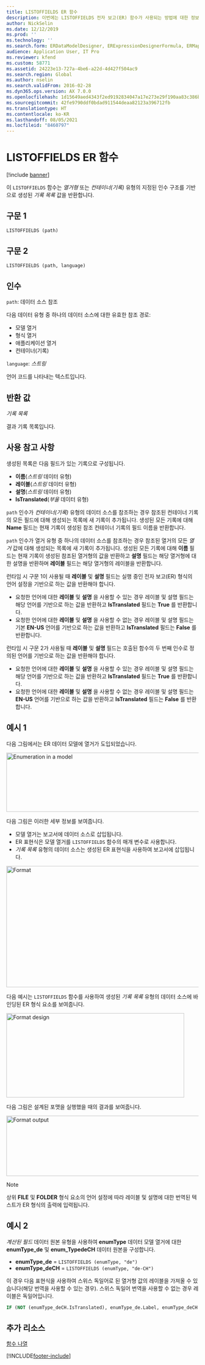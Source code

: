 ```yaml
---
title: LISTOFFIELDS ER 함수
description: 이번에는 LISTOFFIELDS 전자 보고(ER) 함수가 사용되는 방법에 대한 정보를 제공합니다.
author: NickSelin
ms.date: 12/12/2019
ms.prod: ''
ms.technology: ''
ms.search.form: ERDataModelDesigner, ERExpressionDesignerFormula, ERMappedFormatDesigner, ERModelMappingDesigner
audience: Application User, IT Pro
ms.reviewer: kfend
ms.custom: 58771
ms.assetid: 24223e13-727a-4be6-a22d-4d427f504ac9
ms.search.region: Global
ms.author: nselin
ms.search.validFrom: 2016-02-28
ms.dyn365.ops.version: AX 7.0.0
ms.openlocfilehash: 1d15649aed4343f2ed9192834047a17e273e29f190aa83c386bebe7857b47908
ms.sourcegitcommit: 42fe9790ddf0bdad911544deaa82123a396712fb
ms.translationtype: HT
ms.contentlocale: ko-KR
ms.lasthandoff: 08/05/2021
ms.locfileid: "8460797"
---
```

# <a name="listoffields-er-function"></a>LISTOFFIELDS ER 함수

[!include [banner](../includes/banner.md)]

이 `LISTOFFIELDS` 함수는 *열거형* 또는 *컨테이너(기록)* 유형의 지정된 인수 구조를 기반으로 생성된 *기록 목록* 값을 반환합니다.

## <a name="syntax-1"></a>구문 1

```vb
LISTOFFIELDS (path)
```

## <a name="syntax-2"></a>구문 2

```vb
LISTOFFIELDS (path, language)
```

## <a name="arguments"></a>인수

`path`: 데이터 소스 참조

다음 데이터 유형 중 하나의 데이터 소스에 대한 유효한 참조 경로:

- 모델 열거
- 형식 열거
- 애플리케이션 열거
- 컨테이너(기록)

`language`: *스트링*

언어 코드를 나타내는 텍스트입니다.

## <a name="return-values"></a>반환 값

*기록 목록*

결과 기록 목록입니다.

## <a name="usage-notes"></a>사용 참고 사항

생성된 목록은 다음 필드가 있는 기록으로 구성됩니다.

- **이름**(*스트링* 데이터 유형)
- **레이블**(*스트링* 데이터 유형)
- **설명**(*스트링* 데이터 유형)
- **IsTranslated**(*부울* 데이터 유형)

`path` 인수가 *컨테이너(기록)* 유형의 데이터 소스를 참조하는 경우 참조된 컨테이너 기록의 모든 필드에 대해 생성되는 목록에 새 기록이 추가됩니다. 생성된 모든 기록에 대해 **Name** 필드는 현재 기록이 생성된 참조 컨테이너 기록의 필드 이름을 반환합니다.

`path` 인수가 열거 유형 중 하나의 데이터 소스를 참조하는 경우 참조된 열거의 모든 *열거* 값에 대해 생성되는 목록에 새 기록이 추가됩니다. 생성된 모든 기록에 대해 **이름** 필드는 현재 기록이 생성된 참조된 열거형의 값을 반환하고 **설명** 필드는 해당 열거형에 대한 설명을 반환하며 **레이블** 필드는 해당 열거형의 레이블을 반환합니다.

런타임 시 구문 1이 사용될 때 **레이블** 및 **설명** 필드는 실행 중인 전자 보고(ER) 형식의 언어 설정을 기반으로 하는 값을 반환해야 합니다.

- 요청한 언어에 대한 **레이블** 및 **설명** 을 사용할 수 있는 경우 레이블 및 설명 필드는 해당 언어를 기반으로 하는 값을 반환하고 **IsTranslated** 필드는 **True** 를 반환합니다.
- 요청한 언어에 대한 **레이블** 및 **설명** 을 사용할 수 없는 경우 레이블 및 설명 필드는 기본 **EN-US** 언어를 기반으로 하는 값을 반환하고 **IsTranslated** 필드는 **False** 를 반환합니다.

런타임 시 구문 2가 사용될 때 **레이블** 및 **설명** 필드는 호출된 함수의 두 번째 인수로 정의된 언어를 기반으로 하는 값을 반환해야 합니다.

- 요청한 언어에 대한 **레이블** 및 **설명** 을 사용할 수 있는 경우 레이블 및 설명 필드는 해당 언어를 기반으로 하는 값을 반환하고 **IsTranslated** 필드는 **True** 를 반환합니다.
- 요청한 언어에 대한 **레이블** 및 **설명** 을 사용할 수 없는 경우 레이블 및 설명 필드는 **EN-US** 언어를 기반으로 하는 값을 반환하고 **IsTranslated** 필드는 **False** 를 반환합니다.

## <a name="example-1"></a>예시 1

다음 그림에서는 ER 데이터 모델에 열거가 도입되었습니다.

<a href="./media/ger-listoffields-function-model-enumeration.png"><img src="./media/ger-listoffields-function-model-enumeration-e1474545790761.png" alt="Enumeration in a model" class="alignnone wp-image-1203943 size-full" width="514" height="155" /></a>

다음 그림은 이러한 세부 정보를 보여줍니다.

- 모델 열거는 보고서에 데이터 소스로 삽입됩니다.
- ER 표현식은 모델 열거를 `LISTOFFIELDS` 함수의 매개 변수로 사용합니다.
- *기록 목록* 유형의 데이터 소스는 생성된 ER 표현식을 사용하여 보고서에 삽입됩니다.

<a href="./media/ger-listoffields-function-in-format-expression.png"><img src="./media/ger-listoffields-function-in-format-expression-e1474546110395.png" alt="Format" class="alignnone wp-image-1204033 size-full" width="549" height="318" /></a>

다음 예시는 `LISTOFFIELDS` 함수를 사용하여 생성된 *기록 목록* 유형의 데이터 소스에 바인딩된 ER 형식 요소를 보여줍니다.

<a href="./media/ger-listoffields-function-format-design.png"><img src="./media/ger-listoffields-function-format-design.png" alt="Format design" class="alignnone size-full wp-image-1204043" width="466" height="221" /></a>

다음 그림은 설계된 포맷을 실행했을 때의 결과를 보여줍니다.

<a href="./media/ger-listoffields-function-format-output.png"><img src="./media/ger-listoffields-function-format-output.png" alt="Format output" class="alignnone size-full wp-image-1204053" width="585" height="158" /></a>

> [!NOTE] 
> 상위 **FILE** 및 **FOLDER** 형식 요소의 언어 설정에 따라 레이블 및 설명에 대한 번역된 텍스트가 ER 형식의 출력에 입력됩니다.

## <a name="example-2"></a>예시 2

*계산된 필드* 데이터 원본 유형을 사용하여 **enumType** 데이터 모델 열거에 대한 **enumType\_de** 및 **enum\_TypedeCH** 데이터 원본을 구성합니다.

- **enumType\_de** = `LISTOFFIELDS (enumType, "de")`
- **enumType\_deCH** = `LISTOFFIELDS (enumType, "de-CH")`

이 경우 다음 표현식을 사용하여 스위스 독일어로 된 열거형 값의 레이블을 가져올 수 있습니다(해당 번역을 사용할 수 있는 경우). 스위스 독일어 번역을 사용할 수 없는 경우 레이블은 독일어입니다.

```vb
IF (NOT (enumType_deCH.IsTranslated), enumType_de.Label, enumType_deCH.Label)
```

## <a name="additional-resources"></a>추가 리소스

[함수 나열](er-functions-category-list.md)


[!INCLUDE[footer-include](../../../includes/footer-banner.md)]